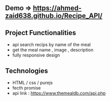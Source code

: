 ## Demo => https://ahmed-zaid638.github.io/Recipe_API/

## Project Functionalities
- api search recips by name of the meal 
- get the meal name , image , description
- fully responsive design 


## Technologies 
- HTML / css / purejs
- fecth promise  
- api link : https://www.themealdb.com/api.php

